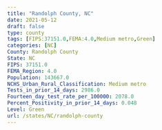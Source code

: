 ```yaml
---
title: "Randolph County, NC"
date: 2021-05-12
draft: false
type: county
tags: [FIPS:37151.0,FEMA:4.0,Medium metro,Green]
categories: [NC]
County: Randolph County
State: NC
FIPS: 37151.0
FEMA_Region: 4.0
Population: 143667.0
NCHS_Urban_Rural_Classification: Medium metro
Tests_in_prior_14_days: 2986.0
Fourteen_day_test_rate_per_100000: 2078.0
Percent_Positivity_in_prior_14_days: 0.048
Level: Green
url: /states/NC/randolph-county
---
```



